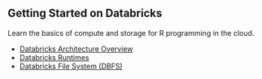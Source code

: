 
## Getting Started on Databricks

Learn the basics of compute and storage for R programming in the cloud.

* [Databricks Architecture Overview](https://github.com/marygracemoesta/R-User-Guide/blob/master/Getting_Started/Architecture.md)
* [Databricks Runtimes](https://github.com/marygracemoesta/R-User-Guide/blob/master/Getting_Started/DB_Runtime.md)
* [Databricks File System (DBFS)](https://github.com/marygracemoesta/R-User-Guide/blob/master/Getting_Started/DBFS.md)
